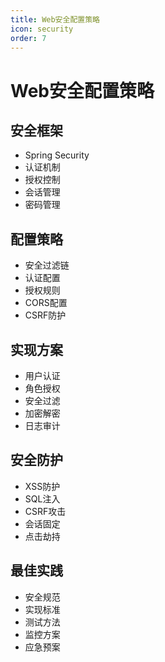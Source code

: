 ```yaml
---
title: Web安全配置策略
icon: security
order: 7
---
```


# Web安全配置策略

## 安全框架
- Spring Security
- 认证机制
- 授权控制
- 会话管理
- 密码管理

## 配置策略
- 安全过滤链
- 认证配置
- 授权规则
- CORS配置
- CSRF防护

## 实现方案
- 用户认证
- 角色授权
- 安全过滤
- 加密解密
- 日志审计

## 安全防护
- XSS防护
- SQL注入
- CSRF攻击
- 会话固定
- 点击劫持

## 最佳实践
- 安全规范
- 实现标准
- 测试方法
- 监控方案
- 应急预案
